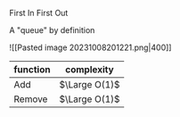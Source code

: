 First In First Out

A "queue" by definition

![[Pasted image 20231008201221.png|400]]

| function | complexity |
| -------- | ---------- |
| Add      | $\Large O(1)$ |
| Remove   | $\Large O(1)$ |